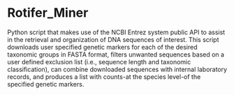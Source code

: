# Rotifer_Miner
Python script that makes use of the NCBI Entrez system public API to assist in the retrieval and organization of DNA sequences of interest. This script downloads user specified genetic markers for each of the desired taxonomic groups in FASTA format, filters unwanted sequences based on a user defined exclusion list (i.e., sequence length and taxonomic classification), can combine downloaded sequences with internal laboratory records, and produces a list with counts-at the species level-of the specified genetic markers. 
